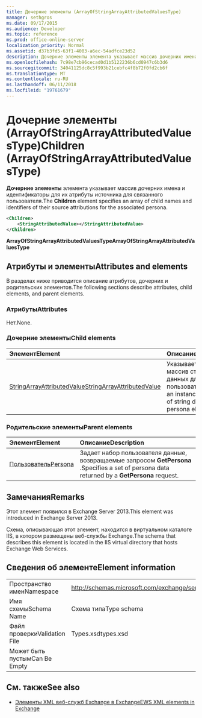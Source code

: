 ```yaml
---
title: Дочерние элементы (ArrayOfStringArrayAttributedValuesType)
manager: sethgros
ms.date: 09/17/2015
ms.audience: Developer
ms.topic: reference
ms.prod: office-online-server
localization_priority: Normal
ms.assetid: d37b3fd5-63f1-4003-a6ec-54adfce23d52
description: Дочерние элементы элемента указывает массив дочерних имена и идентификаторы для их атрибуты источника для связанного пользователя.
ms.openlocfilehash: 7c98e7cb96cecad0d1b5122236b6cd0947c6b3d6
ms.sourcegitcommit: 34041125dc8c5f993b21cebfc4f8b72f0fd2cb6f
ms.translationtype: MT
ms.contentlocale: ru-RU
ms.lasthandoff: 06/11/2018
ms.locfileid: "19761679"
---
```

# <a name="children-arrayofstringarrayattributedvaluestype"></a><span data-ttu-id="0de5b-103">Дочерние элементы (ArrayOfStringArrayAttributedValuesType)</span><span class="sxs-lookup"><span data-stu-id="0de5b-103">Children (ArrayOfStringArrayAttributedValuesType)</span></span>

<span data-ttu-id="0de5b-104">**Дочерние элементы** элемента указывает массив дочерних имена и идентификаторы для их атрибуты источника для связанного пользователя.</span><span class="sxs-lookup"><span data-stu-id="0de5b-104">The **Children** element specifies an array of child names and identifiers of their source attributions for the associated persona.</span></span> 
  
```XML
<Children>
    <StringAttributedValue></StringAttributedValue>
</Children>
```

 <span data-ttu-id="0de5b-105">**ArrayOfStringArrayAttributedValuesType**</span><span class="sxs-lookup"><span data-stu-id="0de5b-105">**ArrayOfStringArrayAttributedValuesType**</span></span>
## <a name="attributes-and-elements"></a><span data-ttu-id="0de5b-106">Атрибуты и элементы</span><span class="sxs-lookup"><span data-stu-id="0de5b-106">Attributes and elements</span></span>

<span data-ttu-id="0de5b-107">В разделах ниже приводится описание атрибутов, дочерних и родительских элементов.</span><span class="sxs-lookup"><span data-stu-id="0de5b-107">The following sections describe attributes, child elements, and parent elements.</span></span>
  
### <a name="attributes"></a><span data-ttu-id="0de5b-108">Атрибуты</span><span class="sxs-lookup"><span data-stu-id="0de5b-108">Attributes</span></span>

<span data-ttu-id="0de5b-109">Нет.</span><span class="sxs-lookup"><span data-stu-id="0de5b-109">None.</span></span>
  
### <a name="child-elements"></a><span data-ttu-id="0de5b-110">Дочерние элементы</span><span class="sxs-lookup"><span data-stu-id="0de5b-110">Child elements</span></span>

|<span data-ttu-id="0de5b-111">**Элемент**</span><span class="sxs-lookup"><span data-stu-id="0de5b-111">**Element**</span></span>|<span data-ttu-id="0de5b-112">**Описание**</span><span class="sxs-lookup"><span data-stu-id="0de5b-112">**Description**</span></span>|
|:-----|:-----|
|[<span data-ttu-id="0de5b-113">StringArrayAttributedValue</span><span class="sxs-lookup"><span data-stu-id="0de5b-113">StringArrayAttributedValue</span></span>](stringarrayattributedvalue.md) <br/> |<span data-ttu-id="0de5b-114">Указывает экземпляр массив строковых данных для элемента пользователя.</span><span class="sxs-lookup"><span data-stu-id="0de5b-114">Specifies an instance of an array of string data for a persona element.</span></span>  <br/> |
   
### <a name="parent-elements"></a><span data-ttu-id="0de5b-115">Родительские элементы</span><span class="sxs-lookup"><span data-stu-id="0de5b-115">Parent elements</span></span>

|<span data-ttu-id="0de5b-116">**Элемент**</span><span class="sxs-lookup"><span data-stu-id="0de5b-116">**Element**</span></span>|<span data-ttu-id="0de5b-117">**Описание**</span><span class="sxs-lookup"><span data-stu-id="0de5b-117">**Description**</span></span>|
|:-----|:-----|
|[<span data-ttu-id="0de5b-118">Пользователь</span><span class="sxs-lookup"><span data-stu-id="0de5b-118">Persona</span></span>](persona.md) <br/> |<span data-ttu-id="0de5b-119">Задает набор пользователя данные, возвращаемые запросом **GetPersona** .</span><span class="sxs-lookup"><span data-stu-id="0de5b-119">Specifies a set of persona data returned by a **GetPersona** request.</span></span>  <br/> |
   
## <a name="remarks"></a><span data-ttu-id="0de5b-120">Замечания</span><span class="sxs-lookup"><span data-stu-id="0de5b-120">Remarks</span></span>

<span data-ttu-id="0de5b-121">Этот элемент появился в Exchange Server 2013.</span><span class="sxs-lookup"><span data-stu-id="0de5b-121">This element was introduced in Exchange Server 2013.</span></span>
  
<span data-ttu-id="0de5b-122">Схема, описывающая этот элемент, находится в виртуальном каталоге IIS, в котором размещены веб-службы Exchange.</span><span class="sxs-lookup"><span data-stu-id="0de5b-122">The schema that describes this element is located in the IIS virtual directory that hosts Exchange Web Services.</span></span>
  
## <a name="element-information"></a><span data-ttu-id="0de5b-123">Сведения об элементе</span><span class="sxs-lookup"><span data-stu-id="0de5b-123">Element information</span></span>

|||
|:-----|:-----|
|<span data-ttu-id="0de5b-124">Пространство имен</span><span class="sxs-lookup"><span data-stu-id="0de5b-124">Namespace</span></span>  <br/> |http://schemas.microsoft.com/exchange/services/2006/types  <br/> |
|<span data-ttu-id="0de5b-125">Имя схемы</span><span class="sxs-lookup"><span data-stu-id="0de5b-125">Schema Name</span></span>  <br/> |<span data-ttu-id="0de5b-126">Схема типа</span><span class="sxs-lookup"><span data-stu-id="0de5b-126">Type schema</span></span>  <br/> |
|<span data-ttu-id="0de5b-127">Файл проверки</span><span class="sxs-lookup"><span data-stu-id="0de5b-127">Validation File</span></span>  <br/> |<span data-ttu-id="0de5b-128">Types.xsd</span><span class="sxs-lookup"><span data-stu-id="0de5b-128">types.xsd</span></span>  <br/> |
|<span data-ttu-id="0de5b-129">Может быть пустым</span><span class="sxs-lookup"><span data-stu-id="0de5b-129">Can Be Empty</span></span>  <br/> ||
   
## <a name="see-also"></a><span data-ttu-id="0de5b-130">См. также</span><span class="sxs-lookup"><span data-stu-id="0de5b-130">See also</span></span>



- [<span data-ttu-id="0de5b-131">Элементы XML веб-служб Exchange в Exchange</span><span class="sxs-lookup"><span data-stu-id="0de5b-131">EWS XML elements in Exchange</span></span>](ews-xml-elements-in-exchange.md)

